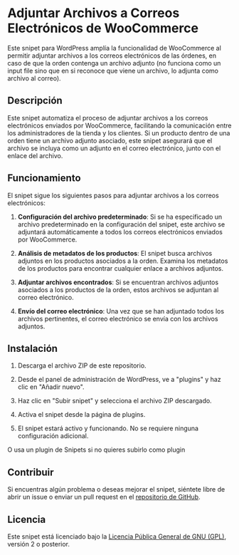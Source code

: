 # Adjuntar Archivos a Correos Electrónicos de WooCommerce

Este snipet para WordPress amplía la funcionalidad de WooCommerce al permitir adjuntar archivos a los correos electrónicos de las órdenes, en caso de que la orden contenga un archivo adjunto (no funciona como un input file sino que en si reconoce que viene un archivo, lo adjunta como archivo al correo).

## Descripción

Este snipet automatiza el proceso de adjuntar archivos a los correos electrónicos enviados por WooCommerce, facilitando la comunicación entre los administradores de la tienda y los clientes. Si un producto dentro de una orden tiene un archivo adjunto asociado, este snipet asegurará que el archivo se incluya como un adjunto en el correo electrónico, junto con el enlace del archivo.

## Funcionamiento

El snipet sigue los siguientes pasos para adjuntar archivos a los correos electrónicos:

1. **Configuración del archivo predeterminado**: Si se ha especificado un archivo predeterminado en la configuración del snipet, este archivo se adjuntará automáticamente a todos los correos electrónicos enviados por WooCommerce.

2. **Análisis de metadatos de los productos**: El snipet busca archivos adjuntos en los productos asociados a la orden. Examina los metadatos de los productos para encontrar cualquier enlace a archivos adjuntos.

3. **Adjuntar archivos encontrados**: Si se encuentran archivos adjuntos asociados a los productos de la orden, estos archivos se adjuntan al correo electrónico.

4. **Envío del correo electrónico**: Una vez que se han adjuntado todos los archivos pertinentes, el correo electrónico se envía con los archivos adjuntos.

## Instalación

1. Descarga el archivo ZIP de este repositorio.

2. Desde el panel de administración de WordPress, ve a "plugins" y haz clic en "Añadir nuevo".

3. Haz clic en "Subir snipet" y selecciona el archivo ZIP descargado.

4. Activa el snipet desde la página de plugins.

5. El snipet estará activo y funcionando. No se requiere ninguna configuración adicional.

O usa un plugin de Snipets si no quieres subirlo como plugin

## Contribuir

Si encuentras algún problema o deseas mejorar el snipet, siéntete libre de abrir un issue o enviar un pull request en el [repositorio de GitHub](https://github.com/CobosDeyby/woo_attachment_files).


## Licencia

Este snipet está licenciado bajo la [Licencia Pública General de GNU (GPL)](https://www.gnu.org/licenses/gpl-2.0.html), versión 2 o posterior. 
